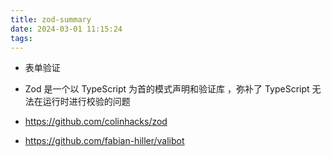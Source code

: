 ```yaml
---
title: zod-summary
date: 2024-03-01 11:15:24
tags:
---
```

- 表单验证

- Zod 是一个以 TypeScript 为首的模式声明和验证库 ，弥补了 TypeScript 无法在运行时进行校验的问题
- https://github.com/colinhacks/zod
- https://github.com/fabian-hiller/valibot